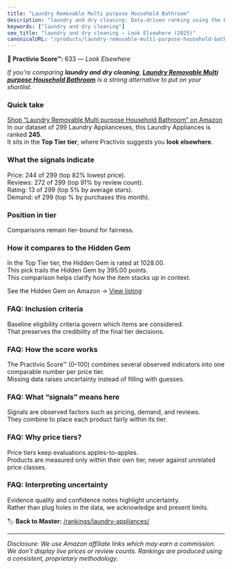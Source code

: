 ```yaml
---
title: "Laundry Removable Multi purpose Household Bathroom"
description: "laundry and dry cleaning: Data-driven ranking using the Practivio Score™. Positioned by quality, value, demand, findability, momentum."
keywords: ["laundry and dry cleaning"]
seo_title: "laundry and dry cleaning — Look Elsewhere (2025)"
canonicalURL: "/products/laundry-removable-multi-purpose-household-bathroom-B0DB1TTXXJ/"
---
```


**🚫 Practivio Score™:** 633 — _Look Elsewhere_


*If you're comparing **laundry and dry cleaning**, **[Laundry Removable Multi purpose Household Bathroom](https://www.amazon.com/dp/B0DB1TTXXJ?tag=practivio-20)** is a strong alternative to put on your shortlist.*
### Quick take
[Shop “Laundry Removable Multi purpose Household Bathroom” on Amazon](https://www.amazon.com/dp/B0DB1TTXXJ?tag=practivio-20)
In our dataset of 299 Laundry Applianceses, this Laundry Appliances is ranked **245**.  
It sits in the **Top Tier tier**, where Practivio suggests you **look elsewhere**.

### What the signals indicate
Price: 244 of 299 (top 82% lowest price).  
Reviews: 272 of 299 (top 91% by review count).  
Rating: 13 of 299 (top 5% by average stars).  
Demand:  of 299 (top % by purchases this month).

### Position in tier
Comparisons remain tier-bound for fairness.

### How it compares to the Hidden Gem
In the Top Tier tier, the Hidden Gem is rated at 1028.00.  
This pick trails the Hidden Gem by 395.00 points.  
This comparison helps clarify how the item stacks up in context.  

See the Hidden Gem on Amazon → [View listing](https://www.amazon.com/dp/B09YLKMHLH?tag=practivio-20)

### FAQ: Inclusion criteria
Baseline eligibility criteria govern which items are considered.  
That preserves the credibility of the final tier decisions.

### FAQ: How the score works
The Practivio Score™ (0–100) combines several observed indicators into one comparable number per price tier.  
Missing data raises uncertainty instead of filling with guesses.

### FAQ: What “signals” means here
Signals are observed factors such as pricing, demand, and reviews.  
They combine to place each product fairly within its tier.

### FAQ: Why price tiers?
Price tiers keep evaluations apples-to-apples.  
Products are measured only within their own tier, never against unrelated price classes.

### FAQ: Interpreting uncertainty
Evidence quality and confidence notes highlight uncertainty.  
Rather than plug holes in the data, we acknowledge and present limits.


🏷️ **Back to Master:** [/rankings/laundry-appliances/](/rankings/laundry-appliances/)

---
_Disclosure: We use Amazon affiliate links which may earn a commission. We don’t display live prices or review counts. Rankings are produced using a consistent, proprietary methodology._
